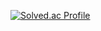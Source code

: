 [![Solved.ac Profile](http://mazassumnida.wtf/api/generate_badge?boj=sickpickel)](https://solved.ac/sickpickel)
